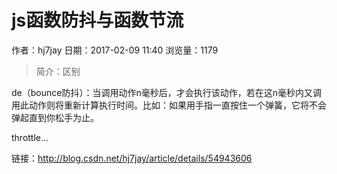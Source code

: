 # js函数防抖与函数节流
作者：hj7jay
日期：2017-02-09 11:40
浏览量：1179
> 简介：区别

de（bounce防抖）：当调用动作n毫秒后，才会执行该动作，若在这n毫秒内又调用此动作则将重新计算执行时间。比如：如果用手指一直按住一个弹簧，它将不会弹起直到你松手为止。

throttle...

 链接：http://blog.csdn.net/hj7jay/article/details/54943606
